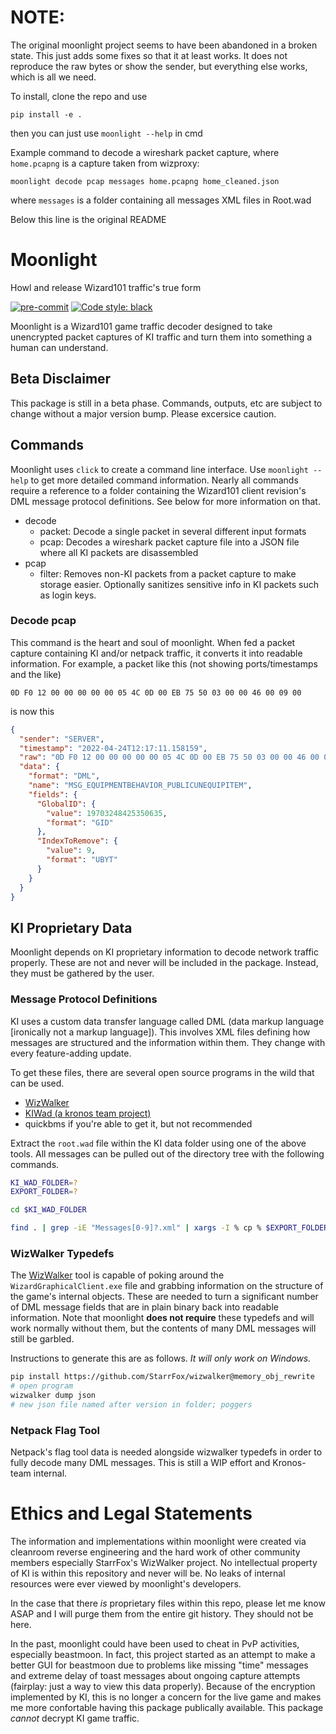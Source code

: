 # NOTE:
The original moonlight project seems to have been abandoned in a broken state. This just adds some fixes so that it at least works. It does not reproduce the raw bytes or show the sender, but everything else works, which is all we need.

To install, clone the repo and use 
```
pip install -e .
```
then you can just use `moonlight --help` in cmd

Example command to decode a wireshark packet capture, where `home.pcapng` is a capture taken from wizproxy:
```
moonlight decode pcap messages home.pcapng home_cleaned.json
``` 
where `messages` is a folder containing all messages XML files in Root.wad

Below this line is the original README

# Moonlight
Howl and release Wizard101 traffic's true form

[![pre-commit](https://img.shields.io/badge/pre--commit-enabled-brightgreen?logo=pre-commit&logoColor=white)](https://github.com/pre-commit/pre-commit)
[![Code style: black](https://img.shields.io/badge/code%20style-black-000000.svg)](https://github.com/psf/black)

Moonlight is a Wizard101 game traffic decoder designed to take unencrypted packet captures of KI traffic and turn them into something a human can understand.

## Beta Disclaimer
This package is still in a beta phase. Commands, outputs, etc are subject to change without a major version bump. Please excersice caution.

## Commands
Moonlight uses `click` to create a command line interface. Use `moonlight --help` to get more detailed command information. Nearly all commands require a reference to a folder containing the Wizard101 client revision's DML message protocol definitions. See below for more information on that.

- decode
  - packet: Decode a single packet in several different input formats
  - pcap: Decodes a wireshark packet capture file into a JSON file where all KI packets are disassembled
- pcap
  - filter: Removes non-KI packets from a packet capture to make storage easier. Optionally sanitizes sensitive info in KI packets such as login keys.



### Decode pcap
This command is the heart and soul of moonlight. When fed a packet capture containing KI and/or netpack traffic, it converts it into readable information. For example, a packet like this (not showing ports/timestamps and the like)

```
0D F0 12 00 00 00 00 00 05 4C 0D 00 EB 75 50 03 00 00 46 00 09 00
```

is now this

```json
{
  "sender": "SERVER",
  "timestamp": "2022-04-24T12:17:11.158159",
  "raw": "0D F0 12 00 00 00 00 00 05 4C 0D 00 EB 75 50 03 00 00 46 00 09 00",
  "data": {
    "format": "DML",
    "name": "MSG_EQUIPMENTBEHAVIOR_PUBLICUNEQUIPITEM",
    "fields": {
      "GlobalID": {
        "value": 19703248425350635,
        "format": "GID"
      },
      "IndexToRemove": {
        "value": 9,
        "format": "UBYT"
      }
    }
  }
}
```


## KI Proprietary Data
Moonlight depends on KI proprietary information to decode network traffic properly. These are not and never will be included in the package. Instead, they must be gathered by the user.

### Message Protocol Definitions
KI uses a custom data transfer language called DML (data markup language [ironically not a markup language]). This involves XML files defining how messages are structured and the information within them. They change with every feature-adding update.

To get these files, there are several open source programs in the wild that can be used.
- [WizWalker](https://github.com/StarrFox/wizwalker)
- [KIWad (a kronos team project)](https://github.com/kronos-project/kiwad)
- quickbms if you're able to get it, but not recommended

Extract the `root.wad` file within the KI data folder using one of the above tools. All messages can be pulled out of the directory tree with the following commands.

```bash
KI_WAD_FOLDER=?
EXPORT_FOLDER=?

cd $KI_WAD_FOLDER

find . | grep -iE "Messages[0-9]?.xml" | xargs -I % cp % $EXPORT_FOLDER
```

### WizWalker Typedefs
The [WizWalker](https://github.com/StarrFox/wizwalker) tool is capable of poking around the `WizardGraphicalClient.exe` file and grabbing information on the structure of the game's internal objects. These are needed to turn a significant number of DML message fields that are in plain binary back into readable information. Note that moonlight **does not require** these typedefs and will work normally without them, but the contents of many DML messages will still be garbled.

Instructions to generate this are as follows. *It will only work on Windows.*

```bash
pip install https://github.com/StarrFox/wizwalker@memory_obj_rewrite
# open program
wizwalker dump json
# new json file named after version in folder; poggers
```

### Netpack Flag Tool
Netpack's flag tool data is needed alongside wizwalker typedefs in order to fully decode many DML messages. This is still a WIP effort and Kronos-team internal.

# Ethics and Legal Statements
The information and implementations within moonlight were created via cleanroom reverse engineering and the hard work of other community members especially StarrFox's WizWalker project. No intellectual property of KI is within this repository and never will be. No leaks of internal resources were ever viewed by moonlight's developers.

In the case that there *is* proprietary files within this repo, please let me know ASAP and I will purge them from the entire git history. They should not be here.

In the past, moonlight could have been used to cheat in PvP activities, especially beastmoon. In fact, this project started as an attempt to make a better GUI for beastmoon due to problems like missing "time" messages and extreme delay of toast messages about ongoing capture attempts (fairplay: just a way to view this data properly). Because of the encryption implemented by KI, this is no longer a concern for the live game and makes me more confortable having this package publically available. This package *cannot* decrypt KI game traffic.
